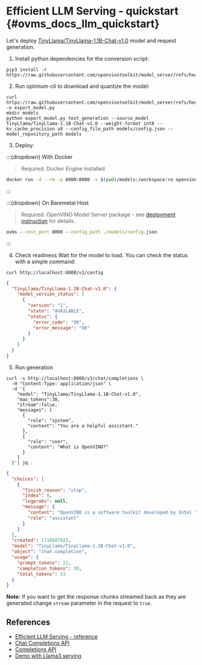 # Efficient LLM Serving - quickstart {#ovms_docs_llm_quickstart}

Let's deploy [TinyLlama/TinyLlama-1.1B-Chat-v1.0](https://huggingface.co/TinyLlama/TinyLlama-1.1B-Chat-v1.0) model and request generation.

1. Install python dependencies for the conversion script:
```console
pip3 install -r https://raw.githubusercontent.com/openvinotoolkit/model_server/refs/heads/main/demos/common/export_models/requirements.txt
```

2. Run optimum-cli to download and quantize the model:
```console
curl https://raw.githubusercontent.com/openvinotoolkit/model_server/refs/heads/main/demos/common/export_models/export_model.py -o export_model.py
mkdir models
python export_model.py text_generation --source_model TinyLlama/TinyLlama-1.1B-Chat-v1.0 --weight-format int8 --kv_cache_precision u8 --config_file_path models/config.json --model_repository_path models 
```

3. Deploy:

:::{dropdown} With Docker

> Required: Docker Engine installed

```bash
docker run -d --rm -p 8000:8000 -v $(pwd)/models:/workspace:ro openvino/model_server --rest_port 8000 --config_path /workspace/config.json
```
:::

:::{dropdown} On Baremetal Host

> Required: OpenVINO Model Server package - see [deployment instruction](../deploying_server_baremetal.md) for details.

```bat
ovms --rest_port 8000 --config_path ./models/config.json
```
:::

4. Check readiness
Wait for the model to load. You can check the status with a simple command:
```console
curl http://localhost:8000/v1/config
```
```json
{
  "TinyLlama/TinyLlama-1.1B-Chat-v1.0": {
    "model_version_status": [
      {
        "version": "1",
        "state": "AVAILABLE",
        "status": {
          "error_code": "OK",
          "error_message": "OK"
        }
      }
    ]
  }
}
```

5. Run generation
```console
curl -s http://localhost:8000/v3/chat/completions \
  -H "Content-Type: application/json" \
  -d '{
    "model": "TinyLlama/TinyLlama-1.1B-Chat-v1.0",
    "max_tokens":30,
    "stream":false,
    "messages": [
      {
        "role": "system",
        "content": "You are a helpful assistant."
      },
      {
        "role": "user",
        "content": "What is OpenVINO?"
      }
    ]
  }'| jq .
```
```json
{
  "choices": [
    {
      "finish_reason": "stop",
      "index": 0,
      "logprobs": null,
      "message": {
        "content": "OpenVINO is a software toolkit developed by Intel that enables developers to accelerate the training and deployment of deep learning models on Intel hardware.",
        "role": "assistant"
      }
    }
  ],
  "created": 1718607923,
  "model": "TinyLlama/TinyLlama-1.1B-Chat-v1.0",
  "object": "chat.completion",
  "usage": {
    "prompt_tokens": 23,
    "completion_tokens": 30,
    "total_tokens": 53
  }
}
```
**Note:** If you want to get the response chunks streamed back as they are generated change `stream` parameter in the request to `true`.


## References
- [Efficient LLM Serving - reference](reference.md)
- [Chat Completions API](../model_server_rest_api_chat.md)
- [Completions API](../model_server_rest_api_completions.md)
- [Demo with Llama3 serving](../../demos/continuous_batching/README.md)
